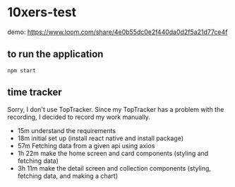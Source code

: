 # 10xers-test
demo: https://www.loom.com/share/4e0b55dc0e2f440da0d2f5a21d77ce4f

## to run the application
```
npm start
```


## time tracker
Sorry, I don't use TopTracker. Since my TopTracker has a problem with the recording, I decided to record my work manually.

- 15m understand the requirements
- 18m initial set up (install react native and install package) 
- 57m Fetching data from a given api using axios
- 1h 22m make the home screen and card components (styling and fetching data)
- 3h 11m make the detail screen and collection components (styling, fetching data, and making a chart)